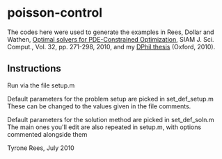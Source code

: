 # poisson-control

The codes here were used to generate the examples in Rees, Dollar and Wathen, 
[Optimal solvers for PDE-Constrained Optimization](http://epubs.siam.org/doi/abs/10.1137/080727154),
SIAM J. Sci. Comput., Vol. 32, pp. 271-298, 2010, and my 
[DPhil thesis](http://www.numerical.rl.ac.uk/people/rees/pdf/TRThesis.pdf) (Oxford, 2010).

## Instructions
Run via the file setup.m

Default parameters for the problem setup are picked in set_def_setup.m
These can be changed to the values given in the file comments.

Default parameters for the solution method are picked in set_def_soln.m
The main ones you'll edit are also repeated in setup.m, with options
commented alongside them

Tyrone Rees, July 2010
